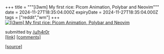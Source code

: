 +++
title = """[i3wm] My first rice: Picom Animation, Polybar and Neovim"""
date = 2024-11-27T18:35:04.000Z
expiryDate = 2024-11-27T18:35:04.000Z
tags = ["reddit","wm"]
+++
[![[i3wm] My first rice: Picom Animation, Polybar and Neovim](https://external-preview.redd.it/cWY1YTU5ZHdtaDNlMUp-pa5pBpXWmqCsUltV4rVZuub2Hf5Mx2ZdAAD3l1Xe.png?width=640&crop=smart&auto=webp&s=5fad8cbc6dfdfa1569e52281d75cf57edd0193b9 "[i3wm] My first rice: Picom Animation, Polybar and Neovim")](https://www.reddit.com/r/unixporn/comments/1h1bcrx/i3wm_my_first_rice_picom_animation_polybar_and/)

submitted by [/u/h4r0r](https://www.reddit.com/user/h4r0r)  
[\[link\]](https://v.redd.it/toh2u7dwmh3e1) [\[comments\]](https://www.reddit.com/r/unixporn/comments/1h1bcrx/i3wm_my_first_rice_picom_animation_polybar_and/)

[[source]](https://www.reddit.com/r/unixporn/comments/1h1bcrx/i3wm_my_first_rice_picom_animation_polybar_and/)
